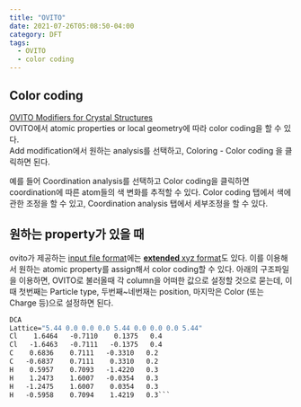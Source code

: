 ```yaml
---
title: "OVITO"
date: 2021-07-26T05:08:50-04:00
category: DFT
tags:
  - OVITO
  - color coding
---
```


## Color coding
[OVITO Modifiers for Crystal Structures](https://www.youtube.com/watch?v=gqpRtUEX9Gk)  
OVITO에서 atomic properties or local geometry에 따라 color coding을 할 수 있다.  
Add modification에서 원하는 analysis를 선택하고, Coloring - Color coding 을 클릭하면 된다.  

예를 들어 Coordination analysis를 선택하고 Color coding을 클릭하면 coordination에 따른 atom들의 색 변화를 추적할 수 있다. Color coding 탭에서 색에 관한 조정을 할 수 있고, Coordination analysis 탭에서 세부조정을 할 수 있다.  


## 원하는 property가 있을 때
ovito가 제공하는 [input file format](https://www.ovito.org/docs/current/reference/file_formats/file_formats_input.html)에는 [<b> extended </b> xyz format](https://web.archive.org/web/20190811094343/https://libatoms.github.io/QUIP/io.html#extendedxyz)도 있다. 이를 이용해서 원하는 atomic property를 assign해서 color coding할 수 있다. 아래의 구조파일을 이용하면, OVITO로 불러올때 각 column을 어떠한 값으로 설정할 것으로 묻는데, 이때 첫번째는 Particle type, 두번째~네번재는 position, 마지막은 Color (또는 Charge 등)으로 설정하면 된다.  

```8
DCA
Lattice="5.44 0.0 0.0 0.0 5.44 0.0 0.0 0.0 5.44"
Cl    1.6464   -0.7110    0.1375   0.4
Cl   -1.6463   -0.7111   -0.1375   0.4
C    0.6836    0.7111   -0.3310   0.2
C   -0.6837    0.7111    0.3310   0.2
H    0.5957    0.7093   -1.4220   0.3
H    1.2473    1.6007   -0.0354   0.3
H   -1.2475    1.6007    0.0354   0.3
H   -0.5958    0.7094    1.4219   0.3```
